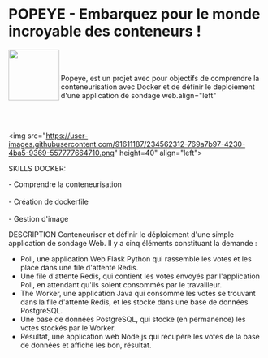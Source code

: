 # POPEYE - Embarquez pour le monde incroyable des conteneurs !

<img src="https://upload.wikimedia.org/wikipedia/en/thumb/0/00/Popeye_the_Sailor.png/220px-Popeye_the_Sailor.png" height=100 align="left">
<br></br>
<p>Popeye, est un projet avec pour objectifs de comprendre la conteneurisation avec Docker et de définir le deploiement d'une application de sondage web.align="left"</p>
<br></br>

<img src="https://user-images.githubusercontent.com/91611187/234562312-769a7b97-4230-4ba5-9369-557777664710.png" height=40" align="left">
<p align="left"<b>SKILLS DOCKER</b>:</p>
- Comprendre la conteneurisation
<br></br>
- Création de dockerfile
<br></br>
- Gestion d'image
</p>

DESCRIPTION
Conteneuriser et définir le déploiement d'une simple application de sondage Web.
Il y a cinq éléments constituant la demande :
- Poll, une application Web Flask Python qui rassemble les votes et les place dans une file d'attente Redis.
- Une file d'attente Redis, qui contient les votes envoyés par l'application Poll, en attendant qu'ils soient consommés par
le travailleur.
- The Worker, une application Java qui consomme les votes se trouvant dans la file d'attente Redis, et les stocke dans
une base de données PostgreSQL.
- Une base de données PostgreSQL, qui stocke (en permanence) les votes stockés par le Worker.
- Résultat, une application web Node.js qui récupère les votes de la base de données et affiche les bon, résultat.
